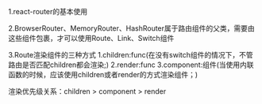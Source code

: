 1.react-router的基本使用

2.BrowserRouter、MemoryRouter、HashRouter属于路由组件的父类，需要由这些组件包裹，才可以使用Route、Link、Switch组件

3.Route渲染组件的三种方式
1.children:func(在没有switch组件的情况下，不管路由是否匹配children都会渲染;)
2.render:func
3.component:组件(当使用内联函数的时候，应该使用children或者render的方式渲染组件；)

渲染优先级关系：children > component >  render

